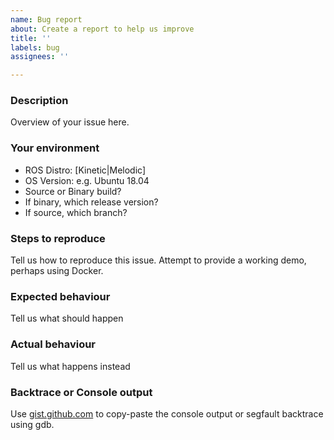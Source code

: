 ```yaml
---
name: Bug report
about: Create a report to help us improve
title: ''
labels: bug
assignees: ''

---
```


### Description

Overview of your issue here.

### Your environment
* ROS Distro: [Kinetic|Melodic]
* OS Version: e.g. Ubuntu 18.04
* Source or Binary build?
* If binary, which release version?
* If source, which branch?

### Steps to reproduce
Tell us how to reproduce this issue. Attempt to provide a working demo, perhaps using Docker.

### Expected behaviour
Tell us what should happen

### Actual behaviour
Tell us what happens instead

### Backtrace or Console output

Use [gist.github.com](gist.github.com) to copy-paste the console output or segfault backtrace using gdb.
